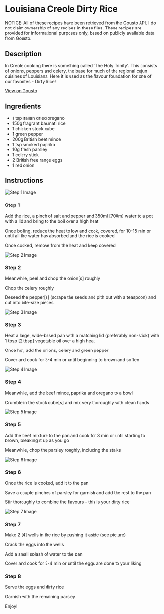 # Louisiana Creole Dirty Rice

NOTICE: All of these recipes have been retrieved from the Gousto API. I do not claim ownership of any recipes in these files. These recipes are provided for informational purposes only, based on publicly available data from Gousto.

## Description

In Creole cooking there is something called 'The Holy Trinity'. This consists of onions, peppers and celery, the base for much of the regional cajun cuisines of Louisiana. Here it is used as the flavour foundation for one of our favorites - Dirty Rice! 

[View on Gousto](https://www.gousto.co.uk/recipes/cookbook/louisiana-creole-dirty-rice)

## Ingredients

- 1 tsp Italian dried oregano
- 150g fragrant basmati rice 
- 1 chicken stock cube
- 1 green pepper
- 200g British beef mince 
- 1 tsp smoked paprika 
- 10g fresh parsley 
- 1 celery stick
- 2 British free range eggs 
- 1 red onion

## Instructions

![Step 1 Image](https://production-media.gousto.co.uk/cms/recipe-step-image/634.-step-1-x200.jpg)

### Step 1

Add the rice, a pinch of salt and pepper and 350ml <span class="text-danger">[700m]</span> water to a pot with a lid and bring to the boil over a high heat


Once boiling, reduce the heat to low and cook, covered, for 10-15 min or until all the water has absorbed and the rice is cooked


Once cooked, remove from the heat and keep covered

![Step 2 Image](https://production-media.gousto.co.uk/cms/recipe-step-image/634.-step-2-x200.jpg)

### Step 2

Meanwhile, peel and chop the onion<span class="text-danger">[s]</span> roughly


Chop the celery roughly


Deseed the pepper<span class="text-danger">[s]</span> (scrape the seeds and pith out with a teaspoon) and cut into bite-size pieces

![Step 3 Image](https://production-media.gousto.co.uk/cms/recipe-step-image/634.-step-3-x200.jpg)

### Step 3

Heat a large, wide-based pan with a matching lid (preferably non-stick) with 1&nbsp;tbsp <span class="text-danger">[2 tbsp]</span> vegetable oil over a high&nbsp;heat


Once hot, add the onions, celery and green pepper


Cover and cook for 3-4 min or until beginning to brown and soften

![Step 4 Image](https://production-media.gousto.co.uk/cms/recipe-step-image/634.-step-4-x200.jpg)

### Step 4

Meanwhile, add the beef mince,&nbsp;paprika and oregano to a bowl


Crumble in the stock cube<span class="text-danger">[s]</span> and mix very thoroughly with clean hands

![Step 5 Image](https://production-media.gousto.co.uk/cms/recipe-step-image/634.-step-5-x200.jpg)

### Step 5

Add the beef mixture to the pan&nbsp;and cook for 3 min or until starting to brown, breaking it up as you go


Meanwhile, chop the parsley roughly, including the stalks

![Step 6 Image](https://production-media.gousto.co.uk/cms/recipe-step-image/634.-step-6-x200.jpg)

### Step 6

Once the rice is cooked, add it to the pan


Save a couple pinches of parsley for garnish and add the rest to the pan


Stir thoroughly&nbsp;to combine the flavours - this is your dirty rice

![Step 7 Image](https://production-media.gousto.co.uk/cms/recipe-step-image/634.-step-7-x200.jpg)

### Step 7

Make 2 <span class="text-danger">[4]</span> wells in the rice by pushing it aside (see picture)


Crack the eggs into the wells


Add a small splash of water to the pan


Cover and cook for 2-4 min or until the eggs are done to your liking

### Step 8

Serve the eggs and dirty rice


Garnish with the remaining parsley


Enjoy!


